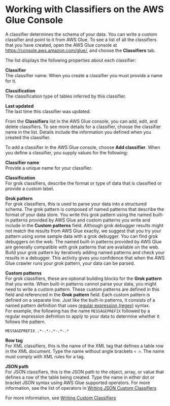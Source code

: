 # Working with Classifiers on the AWS Glue Console<a name="console-classifiers"></a>

A classifier determines the schema of your data\. You can write a custom classifier and point to it from AWS Glue\. To see a list of all the classifiers that you have created, open the AWS Glue console at [https://console\.aws\.amazon\.com/glue/](https://console.aws.amazon.com/glue/), and choose the **Classifiers** tab\.

The list displays the following properties about each classifier:

**Classifier**  
The classifier name\. When you create a classifier you must provide a name for it\.

**Classification**  
The classification type of tables inferred by this classifier\.

**Last updated**  
The last time this classifier was updated\.

From the **Classifiers** list in the AWS Glue console, you can add, edit, and delete classifiers\. To see more details for a classifier, choose the classifier name in the list\. Details include the information you defined when you created the classifier\.  

To add a classifier in the AWS Glue console, choose **Add classifier**\. When you define a classifier, you supply values for the following:

**Classifier name**  
Provide a unique name for your classifier\.

**Classification**  
For grok classifiers, describe the format or type of data that is classified or provide a custom label\.

**Grok pattern**  
For grok classifiers, this is used to parse your data into a structured schema\. The grok pattern is composed of named patterns that describe the format of your data store\. You write this grok pattern using the named built\-in patterns provided by AWS Glue and custom patterns you write and include in the **Custom patterns** field\. Although grok debugger results might not match the results from AWS Glue exactly, we suggest that you try your pattern using some sample data with a grok debugger\. You can find grok debuggers on the web\. The named built\-in patterns provided by AWS Glue are generally compatible with grok patterns that are available on the web\.   
Build your grok pattern by iteratively adding named patterns and check your results in a debugger\. This activity gives you confidence that when the AWS Glue crawler runs your grok pattern, your data can be parsed\.

**Custom patterns**  
For grok classifiers, these are optional building blocks for the **Grok pattern** that you write\. When built\-in patterns cannot parse your data, you might need to write a custom pattern\. These custom patterns are defined in this field and referenced in the **Grok pattern** field\. Each custom pattern is defined on a separate line\. Just like the built\-in patterns, it consists of a named pattern definition that uses [regular expression \(regex\)](http://en.wikipedia.org/wiki/Regular_expression) syntax\.   
For example, the following has the name `MESSAGEPREFIX` followed by a regular expression definition to apply to your data to determine whether it follows the pattern\.   

```
MESSAGEPREFIX .*-.*-.*-.*-.*
```

**Row tag**  
For XML classifiers, this is the name of the XML tag that defines a table row in the XML document\. Type the name without angle brackets `< >`\. The name must comply with XML rules for a tag\.

**JSON path**  
For JSON classifiers, this is the JSON path to the object, array, or value that defines a row of the table being created\. Type the name in either dot or bracket JSON syntax using AWS Glue supported operators\. For more information, see the list of operators in [Writing JSON Custom Classifiers](custom-classifier.md#custom-classifier-json) 

For more information, see [Writing Custom Classifiers](custom-classifier.md)